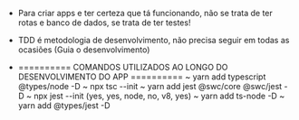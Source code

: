  - Para criar apps e ter certeza que tá funcionando, não se trata de ter rotas e banco de dados, se trata de ter testes!

 - TDD é metodologia de desenvolvimento, não precisa seguir em todas as ocasiões (Guia o desenvolvimento)

 - ========== COMANDOS UTILIZADOS AO LONGO DO DESENVOLVIMENTO DO APP ==========
 ~ yarn add typescript @types/node -D
 ~ npx tsc --init
 ~ yarn add jest @swc/core @swc/jest -D
 ~ npx jest --init (yes, yes, node, no, v8, yes)
 ~ yarn add ts-node -D 
 ~ yarn add @types/jest -D